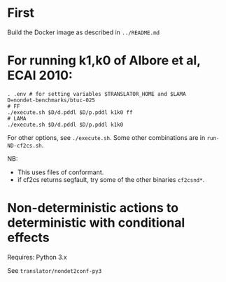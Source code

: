 # First

Build the Docker image as described in `../README.md`

# For running k1,k0 of Albore et al, ECAI 2010:

```
. .env # for setting variables $TRANSLATOR_HOME and $LAMA
D=nondet-benchmarks/btuc-025
# FF
./execute.sh $D/d.pddl $D/p.pddl k1k0 ff
# LAMA
./execute.sh $D/d.pddl $D/p.pddl k1k0
```

For other options, see `./execute.sh`. Some other combinations are in `run-ND-cf2cs.sh`.

NB:
* This uses files of conformant.
* if cf2cs returns segfault, try some of the other binaries `cf2csnd*`.

# Non-deterministic actions to deterministic with conditional effects

Requires: Python 3.x

See `translator/nondet2conf-py3`